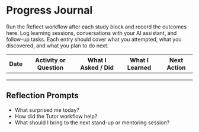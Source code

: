 # Progress Journal

Run the Reflect workflow after each study block and record the outcomes here. Log learning sessions, conversations with your AI assistant, and follow-up tasks. Each entry should cover what you attempted, what you discovered, and what you plan to do next.

| Date | Activity or Question | What I Asked / Did | What I Learned | Next Action |
|------|----------------------|--------------------|----------------|-------------|
|      |                      |                    |                |             |
|      |                      |                    |                |             |
|      |                      |                    |                |             |

## Reflection Prompts
- What surprised me today?
- How did the Tutor workflow help?
- What should I bring to the next stand-up or mentoring session?
